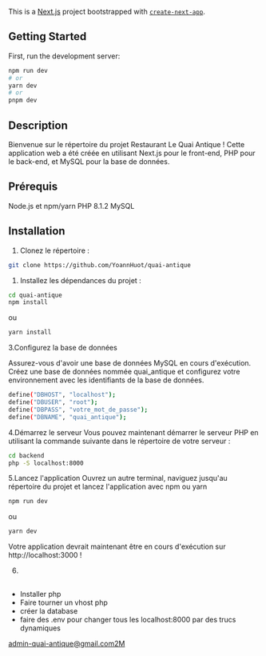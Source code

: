This is a [Next.js](https://nextjs.org/) project bootstrapped with [`create-next-app`](https://github.com/vercel/next.js/tree/canary/packages/create-next-app).

## Getting Started

First, run the development server:

```bash
npm run dev
# or
yarn dev
# or
pnpm dev
```

## Description
Bienvenue sur le répertoire du projet Restaurant Le Quai Antique ! Cette application web a été créée en utilisant Next.js pour le front-end, PHP pour le back-end, et MySQL pour la base de données.

## Prérequis
Node.js et npm/yarn
PHP 8.1.2
MySQL

## Installation
1. Clonez le répertoire  : 

```bash
git clone https://github.com/YoannHuot/quai-antique
```

1. Installez les dépendances du projet : 

```bash
cd quai-antique
npm install
```

ou

```bash
yarn install
```

3.Configurez la base de données

Assurez-vous d'avoir une base de données MySQL en cours d'exécution. Créez une base de données nommée quai_antique et configurez votre environnement avec les identifiants de la base de données.

```bash
define("DBHOST", "localhost");
define("DBUSER", "root");
define("DBPASS", "votre_mot_de_passe");
define("DBNAME", "quai_antique");
```

4.Démarrez le serveur
Vous pouvez maintenant démarrer le serveur PHP en utilisant la commande suivante dans le répertoire de votre serveur :

```bash
cd backend
php -S localhost:8000
```

5.Lancez l'application
Ouvrez un autre terminal, naviguez jusqu'au répertoire du projet et lancez l'application avec npm ou yarn 

```bash
npm run dev
```

ou 

```bash
yarn dev
```

Votre application devrait maintenant être en cours d'exécution sur http://localhost:3000 !

6. 

## 

- Installer php
- Faire tourner un vhost php
- créer la database
- faire des .env pour changer tous les localhost:8000 par des trucs dynamiques

admin-quai-antique@gmail.com2M